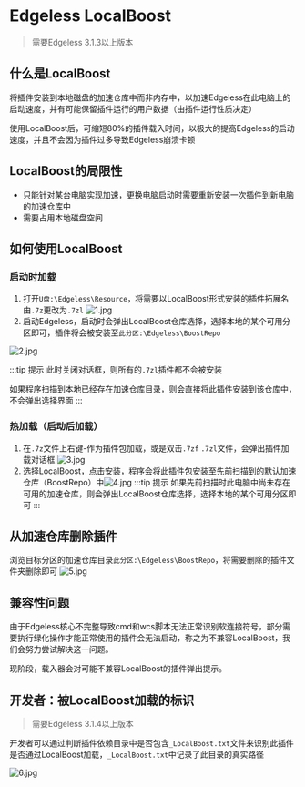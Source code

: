 # Edgeless LocalBoost
> 需要Edgeless 3.1.3以上版本

## 什么是LocalBoost
将插件安装到本地磁盘的加速仓库中而非内存中，以加速Edgeless在此电脑上的启动速度，并有可能保留插件运行的用户数据（由插件运行性质决定）

使用LocalBoost后，可缩短80%的插件载入时间，以极大的提高Edgeless的启动速度，并且不会因为插件过多导致Edgeless崩溃卡顿

## LocalBoost的局限性
* 只能针对某台电脑实现加速，更换电脑启动时需要重新安装一次插件到新电脑的加速仓库中
* 需要占用本地磁盘空间

## 如何使用LocalBoost
### 启动时加载
1. 打开`U盘:\Edgeless\Resource`，将需要以LocalBoost形式安装的插件拓展名由`.7z`更改为`.7zl`
![1.jpg](https://pineapple.edgeless.top/picbed/wiki/img/%E5%B1%8F%E5%B9%95%E6%88%AA%E5%9B%BE%202021-02-03%20173356.jpg)
2. 启动Edgeless，启动时会弹出LocalBoost仓库选择，选择本地的某个可用分区即可，插件将会被安装至`此分区:\Edgeless\BoostRepo`

![2.jpg](https://pineapple.edgeless.top/picbed/wiki/img/%E5%B1%8F%E5%B9%95%E6%88%AA%E5%9B%BE%202021-02-03%20173800.jpg)

:::tip 提示
此时关闭对话框，则所有的`.7zl`插件都不会被安装

如果程序扫描到本地已经存在加速仓库目录，则会直接将此插件安装到该仓库中，不会弹出选择界面
:::

### 热加载（启动后加载）
1. 在`.7z`文件上右键-作为插件包加载，或是双击`.7zf` `.7zl`文件，会弹出插件加载对话框
![3.jpg](https://pineapple.edgeless.top/picbed/wiki/img/%E5%B1%8F%E5%B9%95%E6%88%AA%E5%9B%BE%202021-02-03%20174045.jpg)
2. 选择LocalBoost，点击安装，程序会将此插件包安装至先前扫描到的默认加速仓库（BoostRepo）中![4.jpg](https://pineapple.edgeless.top/picbed/wiki/img/%E5%B1%8F%E5%B9%95%E6%88%AA%E5%9B%BE%202021-02-03%20174221.jpg)
:::tip 提示
如果先前扫描时此电脑中尚未存在可用的加速仓库，则会弹出LocalBoost仓库选择，选择本地的某个可用分区即可
:::


## 从加速仓库删除插件
浏览目标分区的加速仓库目录`此分区:\Edgeless\BoostRepo`，将需要删除的插件文件夹删除即可
![5.jpg](https://pineapple.edgeless.top/picbed/wiki/img/%E5%B1%8F%E5%B9%95%E6%88%AA%E5%9B%BE%202021-02-03%20174534.jpg)

## 兼容性问题
由于Edgeless核心不完整导致cmd和wcs脚本无法正常识别软连接符号，部分需要执行绿化操作才能正常使用的插件会无法启动，称之为不兼容LocalBoost，我们会努力尝试解决这一问题。

现阶段，载入器会对可能不兼容LocalBoost的插件弹出提示。

## 开发者：被LocalBoost加载的标识
> 需要Edgeless 3.1.4以上版本

开发者可以通过判断插件依赖目录中是否包含`_LocalBoost.txt`文件来识别此插件是否通过LocalBoost加载，`_LocalBoost.txt`中记录了此目录的真实路径

![6.jpg](https://pineapple.edgeless.top/picbed/wiki/img/135929.jpg)